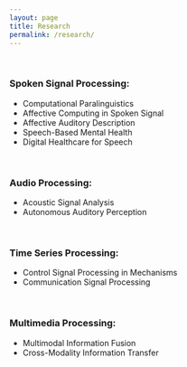 ```yaml
---
layout: page
title: Research
permalink: /research/
---
```


<br>

### Spoken Signal Processing:

- Computational Paralinguistics
- Affective Computing in Spoken Signal
- Affective Auditory Description
- Speech-Based Mental Health
- Digital Healthcare for Speech

<br>

### Audio Processing:

- Acoustic Signal Analysis
- Autonomous Auditory Perception

<br>

### Time Series Processing:

- Control Signal Processing in Mechanisms
- Communication Signal Processing

<br>

### Multimedia Processing:

- Multimodal Information Fusion
- Cross-Modality Information Transfer
